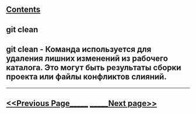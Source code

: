 [Contents](./readme.md)
---
## **git clean**

## git clean - Команда используется для удаления лишних изменений из рабочего каталога. Это могут быть результаты сборки проекта или файлы конфликтов слияний.
---
[<<Previous Page_____](./mv.md) [_____Next page>>](./merge.md)
---
